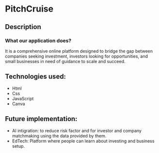 # PitchCruise

## Description
### What our application does?
It is a comprehensive online platform designed to bridge the gap between companies seeking investment, investors looking for opportunities, and small businesses in need of guidance to scale and succeed.

## Technologies used:
- Html
- Css
- JavaScript
- Canva

## Future implementation:
- AI intigration: to reduce risk factor and for investor and company matchmaking using the data provided by them.
- EdTech: Platform where people can learn about investing and business setup.
